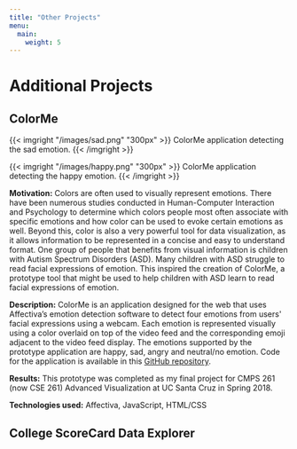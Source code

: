 ```yaml
---
title: "Other Projects"
menu:
  main:
    weight: 5
---
```

# Additional Projects

## ColorMe

{{< imgright "/images/sad.png" "300px" >}}
ColorMe application detecting the sad emotion. 
{{< /imgright >}}

{{< imgright "/images/happy.png" "300px" >}}
ColorMe application detecting the happy emotion. 
{{< /imgright >}}

**Motivation:** Colors are often used to visually represent emotions. There have been numerous studies conducted in Human-Computer Interaction and Psychology to determine which colors people most often associate with specific emotions and how color can be used to evoke certain emotions as well. Beyond this, color is also a very powerful tool for data visualization, as it allows information to be represented in a concise and easy to understand format. One group of people that benefits from visual information is children with Autism Spectrum Disorders (ASD). Many children with ASD struggle to read facial expressions of emotion. This inspired the creation of ColorMe, a prototype tool that might be used to help children with ASD learn to read facial expressions of emotion. 

**Description:** ColorMe is an application designed for the web that uses Affectiva’s emotion detection software to detect four emotions from users' facial expressions using a webcam. Each emotion is represented visually using a color overlaid on top of the video feed and the corresponding emoji adjacent to the video feed display. The emotions supported by the prototype application are happy, sad, angry and neutral/no emotion. Code for the application is available in this [GitHub repository][colorme]. 

**Results:** This prototype was completed as my final project for CMPS 261 (now CSE 261) Advanced Visualization at UC Santa Cruz in Spring 2018.

**Technologies used:** Affectiva, JavaScript, HTML/CSS

## College ScoreCard Data Explorer

[colorme]: https://github.com/vrivera2017/ColorMe